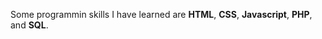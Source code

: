 Some programmin skills I have learned are **HTML**, **CSS**, **Javascript**, **PHP**, and **SQL**. 
